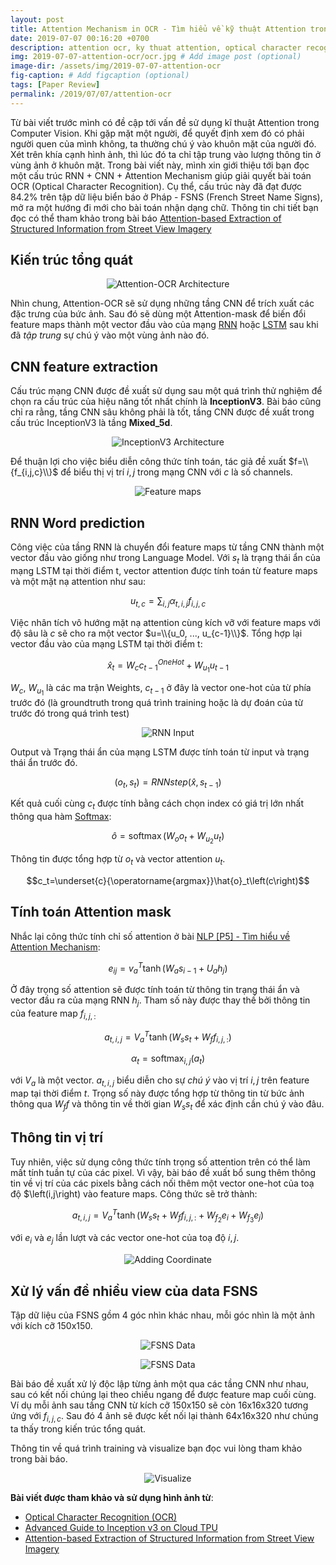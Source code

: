 ```yaml
---
layout: post
title: Attention Mechanism in OCR - Tìm hiểu về kỹ thuật Attention trong Nhận dạng kí tự, chữ
date: 2019-07-07 00:16:20 +0700
description: attention ocr, ky thuat attention, optical character recognition, attention-based, attention-ocr
img: 2019-07-07-attention-ocr/ocr.jpg # Add image post (optional)
image-dir: /assets/img/2019-07-07-attention-ocr
fig-caption: # Add figcaption (optional)
tags: [Paper Review]
permalink: /2019/07/07/attention-ocr
---
```

Từ bài viết trước mình có đề cập tới vấn đề sử dụng kĩ thuật Attention trong Computer Vision. Khi gặp mặt một người, để quyết định xem đó có phải người quen của mình không, ta thường chú ý vào khuôn mặt của người đó. Xét trên khía cạnh hình ảnh, thì lúc đó ta chỉ tập trung vào lượng thông tin ở vùng ảnh ở khuôn mặt. Trong bài viết này, mình xin giới thiệu tới bạn đọc một cấu trúc RNN + CNN + Attention Mechanism giúp giải quyết bài toán OCR (Optical Character Recognition). Cụ thể, cấu trúc này đã đạt được 84.2% trên tập dữ liệu biển báo ở Pháp - FSNS (French Street Name Signs), mở ra một hướng đi mới cho bài toán nhận dạng chữ. Thông tin chi tiết bạn đọc có thể tham khảo trong bài báo [Attention-based Extraction of Structured Information from Street View Imagery](https://arxiv.org/pdf/1704.03549)

## Kiến trúc tổng quát

<p align="center"><img alt="Attention-OCR Architecture" src="{{page.image-dir}}/attention-ocr-architecture.png"/></p>

Nhìn chung, Attention-OCR sẽ sử dụng những tầng CNN để trích xuất các đặc trưng của bức ảnh. Sau đó sẽ dùng một Attention-mask để biến đổi feature maps thành một vector đầu vào của mạng [RNN]({{site.url}}/2019/05/01/nlp-p1) hoặc [LSTM]({{site.url}}/2019/05/12/nlp-p2) sau khi đã *tập trung* sự chú ý vào một vùng ảnh nào đó. 

## CNN feature extraction

Cấu trúc mạng CNN được đề xuất sử dụng sau một quá trình thử nghiệm để chọn ra cấu trúc của hiệu năng tốt nhất chính là **InceptionV3**. Bài báo cũng chỉ ra rằng, tầng CNN sâu không phải là tốt, tầng CNN được đề xuất trong cấu trúc InceptionV3 là tầng **Mixed_5d**. 

<p align="center"><img alt="InceptionV3 Architecture" src="{{page.image-dir}}/inceptionv3.png"/></p>

Để thuận lợi cho việc biểu diễn công thức tính toán, tác giả đề xuất $f=\\{f_{i,j,c}\\}$ để biểu thị vị trí $i, j$ trong mạng CNN với $c$ là số channels.

<p align="center"><img alt="Feature maps" src="{{page.image-dir}}/pic1.png"/></p>

## RNN Word prediction

Công việc của tầng RNN là chuyển đổi feature maps từ tầng CNN thành một vector đầu vào giống như trong Language Model. Với $s_t$ là trạng thái ẩn của mạng LSTM tại thời điểm t, vector attention được tính toán từ feature maps và một mặt nạ attention như sau:

$$u_{t,c}=\sum_{i,j}\alpha_{t,i,j}f_{i,j,c}$$

Việc nhân tích vô hướng mặt nạ attention cùng kích vỡ với feature maps với độ sâu là $c$ sẽ cho ra một vector $u=\\{u_0, ..., u_{c-1}\\}$. Tổng hợp lại vector đầu vào của mạng LSTM tại thời điểm t:

$$\hat{x}_t = W_c c_{t-1}^{OneHot} + W_{u_1}u_{t-1}$$

$W_c$, $W_{u_1}$ là các ma trận Weights, $c_{t-1}$ ở đây là vector one-hot của từ phía trước đó (là groundtruth trong quá trình training hoặc là dự đoán của từ trước đó trong quá trình test)

<p align="center"><img alt="RNN Input" src="{{page.image-dir}}/pic2.png"/></p>

Output và Trạng thái ẩn của mạng LSTM được tính toán từ input và trạng thái ẩn trước đó.

$$\left(o_t, s_t\right) = RNNstep\left(\hat{x},s_{t-1}\right)$$

Kết quả cuối cùng $c_t$ được tính bằng cách chọn index có giá trị lớn nhất thông qua hàm [Softmax]({{site.url}}/2019/07/06/ham-softmax):

$$\hat{o}=\operatorname{softmax}\left(W_o o_t + W_{u_2} u_t\right)$$

Thông tin được tổng hợp từ $o_t$ và vector attention $u_t$.

$$c_t=\underset{c}{\operatorname{argmax}}\hat{o}_t\left(c\right)$$

## Tính toán Attention mask

Nhắc lại công thức tính chỉ số attention ở bài [NLP [P5] - Tìm hiểu về Attention Mechanism]({{site.url}}/2019/07/05/ky-thuat-attention):

$$e_{ij}=v_a^T\tanh\left(W_a s_{i-1} + U_a h_j\right)$$

Ở đây trọng số attention sẽ được tính toán từ thông tin trạng thái ẩn và vector đầu ra của mạng RNN $h_j$. Tham số này được thay thế bởi thông tin của feature map $f_{i,j,:}$

$$a_{t,i,j} = V_a^T\operatorname{tanh}\left(W_s s_t + W_f f_{i,j,:}\right)$$

$$\alpha_t = \operatorname{softmax}_{i,j}\left(a_t\right)$$

với $V_a$ là một vector. $a_{t,i,j}$ biểu diễn cho sự *chú ý* vào vị trí $i, j$ trên feature map tại thời điểm $t$. Trọng số này được tổng hợp từ thông tin từ bức ảnh thông qua $W_f f$ và thông tin về thời gian $W_s s_t$ để xác định cần chú ý vào đâu.

## Thông tin vị trí

Tuy nhiên, việc sử dụng công thức tính trọng số attention trên có thể làm mất tính tuần tự của các pixel. Vì vậy, bài báo đề xuất bổ sung thêm thông tin về vị trí của các pixels bằng cách nối thêm một vector one-hot của toạ độ $\left(i,j\right) vào feature maps. Công thức sẽ trở thành:

$$a_{t,i,j} = V_a^T\operatorname{tanh}\left(W_s s_t + W_f f_{i,j,:} + W_{f_2}e_i + W_{f_3}e_j\right)$$

với $e_i$ và $e_j$ lần lượt và các vector one-hot của toạ độ $i, j$.

<p align="center"><img alt="Adding Coordinate" src="{{page.image-dir}}/pic3.png"/></p>

## Xử lý vấn đề nhiều view của data FSNS

Tập dữ liệu của FSNS gồm 4 góc nhìn khác nhau, mỗi góc nhìn là một ảnh với kích cỡ 150x150.

<p align="center"><img alt="FSNS Data" src="{{page.image-dir}}/pic4.png"/></p>
<p align="center"><img alt="FSNS Data" src="{{page.image-dir}}/pic5.png"/></p>

Bài báo đề xuất xử lý độc lập từng ảnh một qua các tầng CNN như nhau, sau có kết nối chúng lại theo chiều ngang để được feature map cuối cùng. Ví dụ mỗi ảnh sau tầng CNN từ kích cỡ 150x150 sẽ còn 16x16x320 tương ứng với $f_{i,j,c}$. Sau đó 4 ảnh sẽ được kết nối lại thành 64x16x320 như chúng ta thấy trong kiến trúc tổng quát.

Thông tin về quá trình training và visualize bạn đọc vui lòng tham khảo trong bài báo.

<p align="center"><img alt="Visualize" src="{{page.image-dir}}/pic6.png"/></p>

**Bài viết được tham khảo và sử dụng hình ảnh từ**:
* [Optical Character Recognition (OCR)](https://www.youtube.com/watch?v=-_cRuSWFmCY)
* [Advanced Guide to Inception v3 on Cloud TPU](https://cloud.google.com/tpu/docs/inception-v3-advanced)
* [Attention-based Extraction of Structured Information from Street View Imagery](https://arxiv.org/pdf/1704.03549)